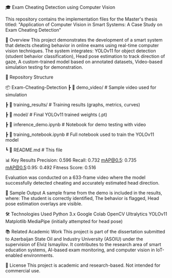 🎓 Exam Cheating Detection using Computer Vision

This repository contains the implementation files for the Master's thesis titled:
    "Application of Computer Vision in Smart Systems: A Case Study on Exam Cheating Detection"

📌 Overview
This project demonstrates the development of a smart system that detects cheating behavior in online exams using real-time computer vision techniques. The system integrates:
    YOLOv11 for object detection (student behavior classification),
    Head pose estimation to track direction of gaze,
    A custom-trained model based on annotated datasets,
    Video-based simulation testing for demonstration.

📁 Repository Structure

📦 Exam-Cheating-Detection
 ┣ 📂 demo_video/                 # Sample video used for simulation
 
 ┣ 📂 training_results/          # Training results (graphs, metrics, curves)
 
 ┣ 📂 model/                     # Final YOLOv11 trained weights (.pt)
 
 ┣ 📜 inference_demo.ipynb       # Notebook for demo testing with video
 
 ┣ 📜 training_notebook.ipynb    # Full notebook used to train the YOLOv11 model
 
 ┗ 📜 README.md                  # This file
 

📊 Key Results
    Precision: 0.596
    Recall: 0.732
    mAP@0.5: 0.735
    mAP@0.5:0.95: 0.492
    Fitness Score: 0.516

Evaluation was conducted on a 633-frame video where the model successfully detected cheating and accurately estimated head direction.

📸 Sample Output
A sample frame from the demo is included in the results, where:
    The student is correctly identified,
    The behavior is flagged,
    Head pose estimation overlays are visible.

🛠 Technologies Used
    Python 3.x
    Google Colab
    OpenCV
    Ultralytics YOLOv11
    Matplotlib
    MediaPipe (initially attempted for head pose)

📚 Related Academic Work
This project is part of the dissertation submitted to Azerbaijan State Oil and Industry University (ASOIU) under the supervision of Elviz Ismayilov.
It contributes to the research area of smart education systems, AI-based exam monitoring, and computer vision in IoT-enabled environments.

📄 License
This project is academic and research-based. Not intended for commercial use.
